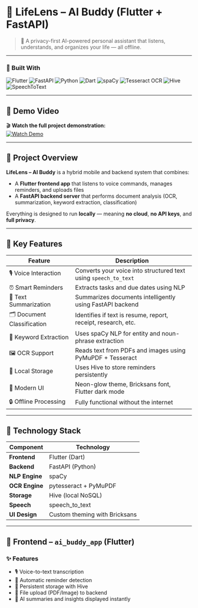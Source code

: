 # 🌿 LifeLens – AI Buddy (Flutter + FastAPI)

> 🧠 A privacy-first AI-powered personal assistant that listens, understands, and organizes your life — all offline.

---

### 🧩 Built With
![Flutter](https://img.shields.io/badge/Flutter-02569B?logo=flutter&logoColor=white)
![FastAPI](https://img.shields.io/badge/FastAPI-009688?logo=fastapi&logoColor=white)
![Python](https://img.shields.io/badge/Python-3776AB?logo=python&logoColor=white)
![Dart](https://img.shields.io/badge/Dart-0175C2?logo=dart&logoColor=white)
![spaCy](https://img.shields.io/badge/spaCy-NLP-green)
![Tesseract OCR](https://img.shields.io/badge/OCR-Tesseract-orange)
![Hive](https://img.shields.io/badge/Database-Hive-yellow)
![SpeechToText](https://img.shields.io/badge/Speech-Speech_to_Text-red)

---

## 🎥 Demo Video

🎬 **Watch the full project demonstration:**  
[![Watch Demo](https://img.shields.io/badge/Watch%20on-Google%20Drive-blue?logo=google-drive)](https://drive.google.com/file/d/1WTwU8S4fsSiiMc66VQfg7dvBmqAOt0aN/view?usp=drivesdk)

---

## 🌟 Project Overview

**LifeLens – AI Buddy** is a hybrid mobile and backend system that combines:  
- A **Flutter frontend app** that listens to voice commands, manages reminders, and uploads files  
- A **FastAPI backend server** that performs document analysis (OCR, summarization, keyword extraction, classification)  

Everything is designed to run **locally** — meaning **no cloud**, **no API keys**, and **full privacy**.

---

## 🧩 Key Features

| Feature | Description |
|----------|-------------|
| 🎙️ Voice Interaction | Converts your voice into structured text using `speech_to_text` |
| ⏰ Smart Reminders | Extracts tasks and due dates using NLP |
| 🧠 Text Summarization | Summarizes documents intelligently using FastAPI backend |
| 🗂️ Document Classification | Identifies if text is resume, report, receipt, research, etc. |
| 🧾 Keyword Extraction | Uses spaCy NLP for entity and noun-phrase extraction |
| 🖼️ OCR Support | Reads text from PDFs and images using PyMuPDF + Tesseract |
| 💾 Local Storage | Uses Hive to store reminders persistently |
| 💬 Modern UI | Neon-glow theme, Bricksans font, Flutter dark mode |
| 🔒 Offline Processing | Fully functional without the internet |

---

## 🧰 Technology Stack

| Component | Technology |
|------------|-------------|
| **Frontend** | Flutter (Dart) |
| **Backend** | FastAPI (Python) |
| **NLP Engine** | spaCy |
| **OCR Engine** | pytesseract + PyMuPDF |
| **Storage** | Hive (local NoSQL) |
| **Speech** | speech_to_text |
| **UI Design** | Custom theming with Bricksans |

---

## 📱 Frontend – `ai_buddy_app` (Flutter)

### ✨ Features
- 🎙️ Voice-to-text transcription  
- 🧩 Automatic reminder detection  
- 💾 Persistent storage with Hive  
- 📄 File upload (PDF/Image) to backend  
- 🧠 AI summaries and insights displayed instantly  

